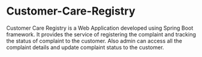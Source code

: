 # Customer-Care-Registry

Customer Care Registry is a Web Application developed using Spring Boot framework. 
It provides the service of registering the complaint and tracking the status of complaint to the customer. 
Also admin can access all the complaint details and update complaint status to the customer.
